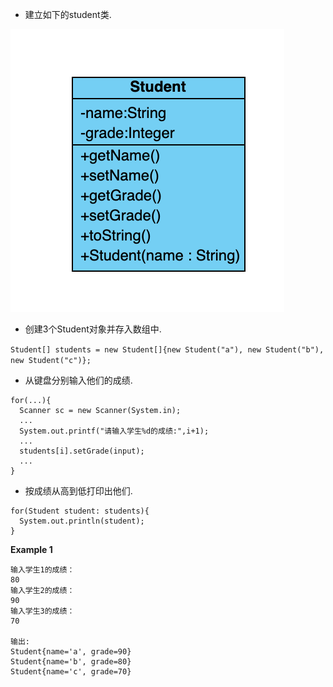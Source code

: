 - 建立如下的student类.

![alt text](https://github.com/wruochao19/Oct_Java_Backend/blob/main/image/Student.png)

- 创建3个Student对象并存入数组中.

```Student[] students = new Student[]{new Student("a"), new Student("b"), new Student("c")};```

- 从键盘分别输入他们的成绩.

```
for(...){
  Scanner sc = new Scanner(System.in);
  ...
  System.out.printf("请输入学生%d的成绩:",i+1);
  ...
  students[i].setGrade(input);
  ...
}
```

- 按成绩从高到低打印出他们.
```
for(Student student: students){
  System.out.println(student);
}
```

**Example 1**
```
输入学生1的成绩：
80
输入学生2的成绩：
90
输入学生3的成绩：
70

输出:
Student{name='a', grade=90}
Student{name='b', grade=80}
Student{name='c', grade=70}
```
